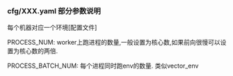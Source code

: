### cfg/XXX.yaml 部分参数说明

每个机器对应一个环境[配置文件]

PROCESS_NUM: worker上跑进程的数量,一般设置为核心数,如果前向很慢可以设置为核心数的两倍.

PROCESS_BATCH_NUM: 每个进程同时跑env的数量. 类似vector_env

